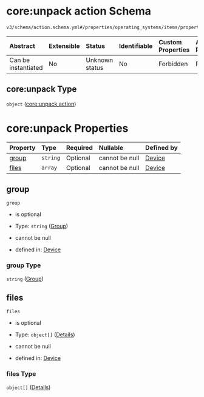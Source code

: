 # core:unpack action Schema

```txt
v3/schema/action.schema.yml#/properties/operating_systems/items/properties/steps/items/properties/actions/items/oneOf/25/properties/core:unpack
```



| Abstract            | Extensible | Status         | Identifiable | Custom Properties | Additional Properties | Access Restrictions | Defined In                                                          |
| :------------------ | :--------- | :------------- | :----------- | :---------------- | :-------------------- | :------------------ | :------------------------------------------------------------------ |
| Can be instantiated | No         | Unknown status | No           | Forbidden         | Forbidden             | none                | [device.schema.json*](../device.schema.json "open original schema") |

## core:unpack Type

`object` ([core:unpack action](device-properties-operating-systems-operating-system-properties-steps-step-properties-group-step-action-oneof-coreunpack-action-properties-coreunpack-action.md))

# core:unpack Properties

| Property        | Type     | Required | Nullable       | Defined by                                                                                                                                                                                                                                                                                                                                                    |
| :-------------- | :------- | :------- | :------------- | :------------------------------------------------------------------------------------------------------------------------------------------------------------------------------------------------------------------------------------------------------------------------------------------------------------------------------------------------------------ |
| [group](#group) | `string` | Optional | cannot be null | [Device](device-properties-operating-systems-operating-system-properties-steps-step-properties-group-step-action-oneof-coreunpack-action-properties-coreunpack-action-properties-group.md "v3/schema/action.schema.yml#/properties/operating_systems/items/properties/steps/items/properties/actions/items/oneOf/25/properties/core:unpack/properties/group") |
| [files](#files) | `array`  | Optional | cannot be null | [Device](device-properties-operating-systems-operating-system-properties-steps-step-properties-group-step-action-oneof-coreunpack-action-properties-coreunpack-action-properties-files.md "v3/schema/action.schema.yml#/properties/operating_systems/items/properties/steps/items/properties/actions/items/oneOf/25/properties/core:unpack/properties/files") |

## group



`group`

*   is optional

*   Type: `string` ([Group](device-properties-operating-systems-operating-system-properties-steps-step-properties-group-step-action-oneof-coreunpack-action-properties-coreunpack-action-properties-group.md))

*   cannot be null

*   defined in: [Device](device-properties-operating-systems-operating-system-properties-steps-step-properties-group-step-action-oneof-coreunpack-action-properties-coreunpack-action-properties-group.md "v3/schema/action.schema.yml#/properties/operating_systems/items/properties/steps/items/properties/actions/items/oneOf/25/properties/core:unpack/properties/group")

### group Type

`string` ([Group](device-properties-operating-systems-operating-system-properties-steps-step-properties-group-step-action-oneof-coreunpack-action-properties-coreunpack-action-properties-group.md))

## files



`files`

*   is optional

*   Type: `object[]` ([Details](device-properties-operating-systems-operating-system-properties-steps-step-properties-group-step-action-oneof-coreunpack-action-properties-coreunpack-action-properties-files-items.md))

*   cannot be null

*   defined in: [Device](device-properties-operating-systems-operating-system-properties-steps-step-properties-group-step-action-oneof-coreunpack-action-properties-coreunpack-action-properties-files.md "v3/schema/action.schema.yml#/properties/operating_systems/items/properties/steps/items/properties/actions/items/oneOf/25/properties/core:unpack/properties/files")

### files Type

`object[]` ([Details](device-properties-operating-systems-operating-system-properties-steps-step-properties-group-step-action-oneof-coreunpack-action-properties-coreunpack-action-properties-files-items.md))

